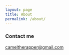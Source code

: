 ```yaml
---
layout: page
title: About
permalink: /about/
---
```

### Contact me

[cameltherapper@gmail.com](mailto:cameltherapper@gmail.com)
